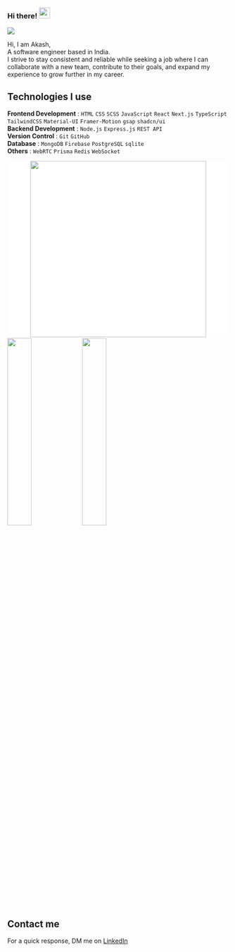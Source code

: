 ### Hi there! <img src="https://emojis.slackmojis.com/emojis/images/1536351075/4594/blob-wave.gif" width="25"/>

![](https://komarev.com/ghpvc/?username=akashdebnath-swe&color=853be0)

Hi, I am Akash,  
A software engineer based in India.  
I strive to stay consistent and reliable while seeking a job where I can collaborate with a new team, contribute to their goals, and expand my experience to grow further in my career.

## Technologies I use

**Frontend Development** : `HTML` `CSS` `SCSS` `JavaScript` `React` `Next.js` `TypeScript` `TailwindCSS` `Material-UI` `Framer-Motion` `gsap` `shadcn/ui` <br />
**Backend Development** : `Node.js` `Express.js` `REST API` <br />
**Version Control** : `Git` `GitHub` <br />
**Database** : `MongoDB` `Firebase` `PostgreSQL` `sqlite` <br />
**Others** : `WebRTC` `Prisma` `Redis` `WebSocket` <br />

<a style="width: 100%; display: flex; align-items: center; justify-content: center; background-color: #FFFFFF; align=center; margin-bottom: 2px">
  <img style="width: 400px;" src="https://github-readme-stats.vercel.app/api?username=akashdebnath-swe&count_private=true&show_icons=true&include_all_commits=true&hide_border=true&hide_title=true" />
</a>

  <img style="width: 33%" align="center" src="https://github-readme-stats.vercel.app/api/top-langs/?username=akashdebnath-swe&langs_count=3&hide_title=true&hide_border=true" />

 <img style="width: 33%" align="center" src="https://github-readme-streak-stats.herokuapp.com/?user=akashdebnath-swe" />

## Contact me

For a quick response, DM me on [LinkedIn](https://www.linkedin.com/in/akashdebnath-swe/)
